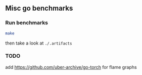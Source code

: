 ## Misc go benchmarks

### Run benchmarks

```bash
make
```

then take a look at `./.artifacts`

### TODO

add https://github.com/uber-archive/go-torch for flame graphs
